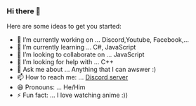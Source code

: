 ### Hi there 👋



Here are some ideas to get you started:

- 🔭 I’m currently working on ... Discord,Youtube, Facebook,...
- 🌱 I’m currently learning ... C#, JavaScript
- 👯 I’m looking to collaborate on ... JavaScript
- 🤔 I’m looking for help with ... C++
- 💬 Ask me about ... Anything that I can awswer :)
- 📫 How to reach me: ... [Discord server](https://discord.com/invite/wbw)
- 😄 Pronouns: ... He/Him
- ⚡ Fun fact: ... I love watching anime :))

